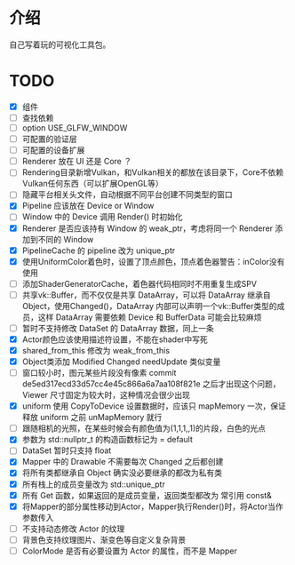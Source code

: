 # 介绍
自己写着玩的可视化工具包。

# TODO
- [x] 组件
- [ ] 查找依赖
- [ ] option USE_GLFW_WINDOW
- [ ] 可配置的验证层
- [ ] 可配置的设备扩展
- [ ] Renderer 放在 UI 还是 Core ？
- [ ] Rendering目录新增Vulkan，和Vulkan相关的都放在该目录下，Core不依赖Vulkan任何东西（可以扩展OpenGL等）
- [ ] 隐藏平台相关头文件，自动根据不同平台创建不同类型的窗口
- [x] Pipeline 应该放在 Device or Window
- [ ] Window 中的 Device 调用 Render() 时初始化
- [x] Renderer 是否应该持有 Window 的 weak_ptr，考虑将同一个 Renderer 添加到不同的 Window
- [x] PipelineCache 的 pipeline 改为 unique_ptr
- [x] 使用UniformColor着色时，设置了顶点颜色，顶点着色器警告：inColor没有使用
- [ ] 添加ShaderGeneratorCache，着色器代码相同时不用重复生成SPV
- [ ] 共享vk::Buffer，而不仅仅是共享 DataArray，可以将 DataArray 继承自 Object，使用Changed()，DataArray 内部可以声明一个vk::Buffer类型的成员，这样 DataArray 需要依赖 Device 和 BufferData 可能会比较麻烦
- [ ] 暂时不支持修改 DataSet 的 DataArray 数据，同上一条
- [x] Actor颜色应该使用描述符设置，不能在shader中写死
- [x] shared_from_this 修改为 weak_from_this
- [x] Object类添加 Modified Changed needUpdate 类似变量
- [ ] 窗口较小时，图元某些片段没有像素 commit de5ed317ecd33d57cc4e45c866a6a7aa108f821e 之后才出现这个问题，Viewer 尺寸固定为较大时，这种情况会很少出现
- [x] uniform 使用 CopyToDevice 设置数据时，应该只 mapMemory 一次，保证释放 uniform 之前 unMapMemory 就行
- [ ] 跟随相机的光照，在某些时候会有颜色值为(1,1,1,,1)的片段，白色的光点
- [x] 参数为 std::nullptr_t 的构造函数标记为 = default
- [ ] DataSet 暂时只支持 float
- [x] Mapper 中的 Drawable 不需要每次 Changed 之后都创建
- [x] 将所有类都继承自 Object 确实没必要继承的都改为私有类
- [x] 所有栈上的成员变量改为 std::unique_ptr
- [x] 所有 Get 函数，如果返回的是成员变量，返回类型都改为 常引用 const&
- [x] 将Mapper的部分属性移动到Actor，Mapper执行Render()时，将Actor当作参数传入
- [ ] 不支持动态修改 Actor 的纹理
- [ ] 背景色支持纹理图片、渐变色等自定义复杂背景
- [ ] ColorMode 是否有必要设置为 Actor 的属性，而不是 Mapper
